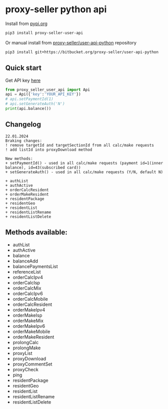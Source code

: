# proxy-seller python api

Install from [pypi.org](https://pypi.org/project/proxy-seller-user-api)
```sh
pip3 install proxy-seller-user-api
```

Or manual install from [proxy-seller/user-api-python](https://bitbucket.org/proxy-seller/user-api-python) repository
```sh
pip3 install git+https://bitbucket.org/proxy-seller/user-api-python
```

## Quick start
Get API key [here](https://proxy-seller.com/personal/api/)
```py
from proxy_seller_user_api import Api
api = Api({'key':'YOUR_API_KEY'})
# api.setPaymentId(1)
# api.setGenerateAuth('N')
print(api.balance())
```

## Changelog
```
22.01.2024
Braking changes:
! remove targetId and targetSectionId from all calc/make requests
! add listId into proxyDownload method

New methods:
+ setPaymentId() - used in all calc/make requests (payment id=1(inner balance), id=43(subscribed card))
+ setGenerateAuth() - used in all calc/make requests (Y/N, default N)

+ authList
+ authActive
+ orderCalcResident
+ orderMakeResident
+ residentPackage
+ residentGeo
+ residentList
+ residentListRename
+ residentListDelete
```

## Methods available:
* authList
* authActive
* balance
* balanceAdd
* balancePaymentsList
* referenceList
* orderCalcIpv4
* orderCalcIsp
* orderCalcMix
* orderCalcIpv6
* orderCalcMobile
* orderCalcResident
* orderMakeIpv4
* orderMakeIsp
* orderMakeMix
* orderMakeIpv6
* orderMakeMobile
* orderMakeResident
* prolongCalc
* prolongMake
* proxyList
* proxyDownload
* proxyCommentSet
* proxyCheck
* ping
* residentPackage
* residentGeo
* residentList
* residentListRename
* residentListDelete